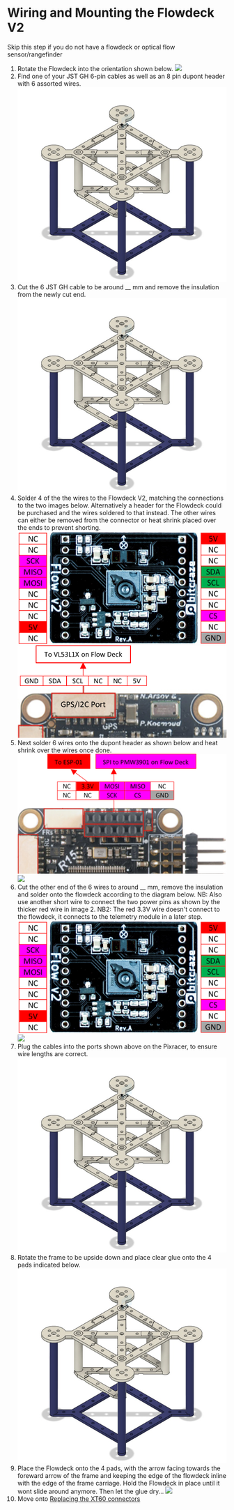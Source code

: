 # Wiring and Mounting the Flowdeck V2

Skip this step if you do not have a flowdeck or optical flow sensor/rangefinder

1. Rotate the Flowdeck into the orientation shown below.
![](/./Images/frame2pieces.png)
1. Find one of your JST GH 6-pin cables as well as an 8 pin dupont header with 6 assorted wires.
![](/./Images/f41.png)
1. Cut the 6 JST GH cable to be around __ mm and remove the insulation from the newly cut end.
![](/./Images/f41.png)
1. Solder 4 of the the wires to the Flowdeck V2, matching the connections to the two images below. 
Alternatively a header for the Flowdeck could be purchased and the wires soldered to that instead.
The other wires can either be removed from the connector or heat shrink placed over the ends to prevent shorting.
![](/./Images/flow.png)
![](/./Images/I2C.png)
1. Next solder 6 wires onto the dupont header as shown below and heat shrink over the wires once done.
![](/./Images/SPI.png)
![](/./Images/header.png)
1. Cut the other end of the 6 wires to around __ mm, remove the insulation and solder onto the flowdeck according to the diagram below.
NB: Also use another short wire to connect the two power pins as shown by the thicker red wire in image 2.
NB2: The red 3.3V wire doesn't connect to the flowdeck, it connects to the telemetry module in a later step. 
![](/./Images/flow.png)
![](/./Images/flowdeck.png)
1. Plug the cables into the ports shown above on the Pixracer, to ensure wire lengths are correct. 
![](/./Images/f41.png)
1. Rotate the frame to be upside down and place clear glue onto the 4 pads indicated below.
![](/./Images/f41.png)
1. Place the Flowdeck onto the 4 pads, with the arrow facing towards the foreward arrow of the frame and keeping the edge of the flowdeck inline with the edge of the frame carriage.
Hold the Flowdeck in place until it wont slide around anymore. Then let the glue dry...
![](/./Images/flowwithglue.png)
1. Move onto [Replacing the XT60 connectors](./xt30.md)